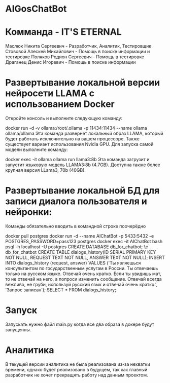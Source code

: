 # AIGosChatBot
# Комманда - IT'S ETERNAL
Маслюк Никита Сергеевич - Разработчик, Аналитик, Тестировщик
Стововой Алескей Михайлович - Помощь в поиске информации и тестировке
Поляков Родион Сергеевич - Помощь в тестировке
Драганец Денис Игоревич - Помощь в поиске информации

# Развертывание локальной версии нейросети LLAMA с использованием Docker
Откройте консоль и выполните следующую команду:

docker run -d -v ollama:/root/.ollama -p 11434:11434 --name ollama ollama/ollama
Эта команда развернет локальный образ LLAMA, который будет работать исключительно на вашем процессоре. Также существует вариант использования Nvidia GPU.
Для запуска самой модели выполните команду:

docker exec -it ollama ollama run llama3:8b
Эта команда загрузит и запустит языковую модель LLAMA3:8b (4.7GB). Доступна также более крупная версия LLama3, 70b (40GB).


# Развертывание локальной БД для записи диалога пользователя и нейронки:
Команды обязательно вводить в командной строке поочерёдно

docker pull postgres
docker run -d --name AIChatBot -p 5433:5432 -e POSTGRES_PASSWORD=pass123 postgres
docker exec -it AIChatBot bash
psql -h localhost -U postgres
CREATE DATABASE db_for_chatbot;
\c db_for_chatbot
CREATE TABLE dialogs_history(ID SERIAL PRIMARY KEY NOT NULL, REQUEST TEXT NOT NULL, ANSWER TEXT NOT NULL);
INSERT INTO dialogs_history (request, answer) VALUES ('Ты являешься консультантом по государственным услугам в России. Ты отвечаешь только на русском языке. Отвечай очень кратко. Если ты увидишь мат, то не отвечай на него, а попроси изменить сообщение. Отвечай всегда вежливо, не груби, используй русский язык и отвечай очень кратко.', 'Запрос записан');
SELECT * FROM dialogs_history;

# Запуск
Запускать нужно файл main.py когда все два образа в докере будут запущенны.

# Аналитика
В текущей версии аналитика не была реализована из-за нехватки времени, однако будет реализовано в будущем, так как главный разработчик не хочет прекращять работу над данным проектом.
